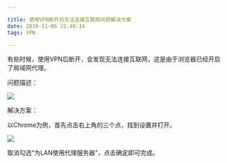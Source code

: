 ```yaml
---

title: 使用VPN断开后无法连接互联网问题解决方案
date: 2018-11-05 22:40:14
tags: VPN

---
```


有些时候，使用VPN后断开，会发现无法连接互联网，这是由于浏览器已经开启了局域网代理。<!--more-->

问题描述：

![](https://i.imgur.com/oMZmJOt.png)

解决方案：

以Chrome为例，首先点击右上角的三个点，找到设置并打开。

![](https://i.imgur.com/OTJa5EZ.gif)

取消勾选“为LAN使用代理服务器”，点击确定即可完成。